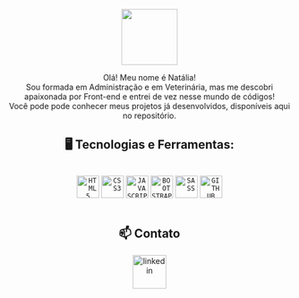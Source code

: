 <p align="center">
<img width="100vw" src="https://user-images.githubusercontent.com/61480327/229326727-ee538310-a562-466d-b1a0-a22e7e065d84.png">
</p>
<p align="center">Olá! Meu nome é Natália!<br/>
Sou formada em Administração e em Veterinária, mas me descobri apaixonada por Front-end e entrei de vez nesse mundo de códigos! 
<br />
Você pode pode conhecer meus projetos já desenvolvidos, disponíveis aqui no repositório.
</p>
<section align="center">
<h2 font-weight="bold"> 🖥️ Tecnologias e Ferramentas:</h2></br> 
<code><img width="40px" src="https://cdn.jsdelivr.net/gh/devicons/devicon/icons/html5/html5-original-wordmark.svg" title = "HTML5"/></code>
<code><img width="40px" src="https://cdn.jsdelivr.net/gh/devicons/devicon/icons/css3/css3-original-wordmark.svg" title = "CSS3"/></code>
<code><img width="40px" src="https://cdn.jsdelivr.net/gh/devicons/devicon/icons/javascript/javascript-original.svg" title = "JAVASCRIPT"/></code>
<code><img width="40px"src="https://cdn.jsdelivr.net/gh/devicons/devicon/icons/bootstrap/bootstrap-original.svg" title = "BOOTSTRAP"/></code>
<code><img width="40px" src="https://cdn.jsdelivr.net/gh/devicons/devicon/icons/sass/sass-original.svg" title = "SASS"/></code>
<code><img width="40px" src="https://cdn.jsdelivr.net/gh/devicons/devicon/icons/github/github-original.svg" title = "GITHUB"/></code>
</br>
</br>

<h2 font-weight="bold"> 📫 Contato </br></h2>
<a><img width="60px" src="https://i.ibb.co/RyZx12b/linkedin.png" alt="linkedin" style="vertical-align:top;"></a>


</br>
</section>

